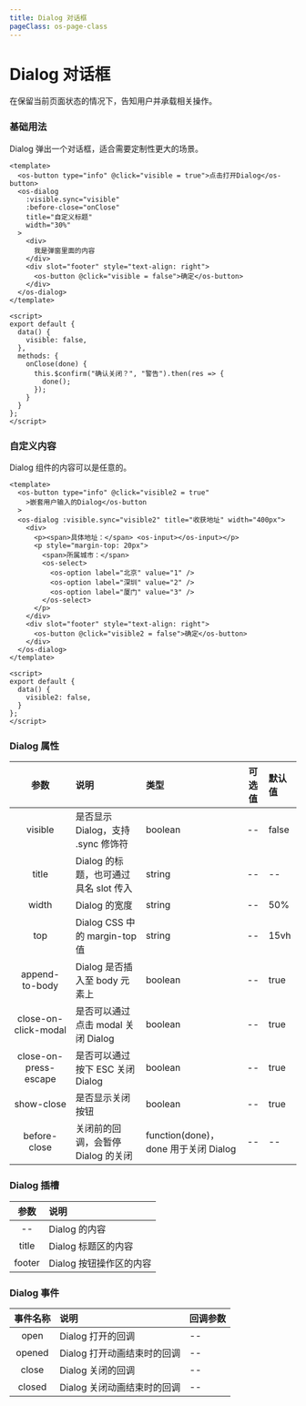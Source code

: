 ```yaml
---
title: Dialog 对话框
pageClass: os-page-class
---
```


# Dialog 对话框

<p class="os-vuepress-my-p">
  在保留当前页面状态的情况下，告知用户并承载相关操作。
</p>

### 基础用法

<p class="os-vuepress-my-p">
  Dialog 弹出一个对话框，适合需要定制性更大的场景。
</p>

<template>
  <os-button type="info" @click="visible = true">点击打开Dialog</os-button>
  <os-dialog :visible.sync="visible" :before-close="onClose" title="自定义标题" width="30%">
    <div>
      我是弹窗里面的内容
    </div>
    <div slot="footer" style="text-align: right">
      <os-button @click="visible = false">确定</os-button>
    </div>
  </os-dialog>
</template>

```vue
<template>
  <os-button type="info" @click="visible = true">点击打开Dialog</os-button>
  <os-dialog
    :visible.sync="visible"
    :before-close="onClose"
    title="自定义标题"
    width="30%"
  >
    <div>
      我是弹窗里面的内容
    </div>
    <div slot="footer" style="text-align: right">
      <os-button @click="visible = false">确定</os-button>
    </div>
  </os-dialog>
</template>

<script>
export default {
  data() {
    visible: false,
  },
  methods: {
    onClose(done) {
      this.$confirm("确认关闭？", "警告").then(res => {
        done();
      });
    }
  }
};
</script>
```

### 自定义内容

<p class="os-vuepress-my-p">
  Dialog 组件的内容可以是任意的。
</p>

<template>
  <os-button type="info" @click="visible2 = true">嵌套用户输入的Dialog</os-button>
  <os-dialog :visible.sync="visible2" title="收获地址" width="400px"
   >
    <div>
      <p>
        <span>具体地址：</span> <os-input></os-input>
      </p>
      <p style="margin-top: 20px">
        <span>所属城市：</span>
        <os-select>
          <os-option label="北京" value="1" />
          <os-option label="深圳" value="2" />
          <os-option label="厦门" value="3" />
        </os-select>
      </p>
    </div>
    <div slot="footer" style="text-align: right">
      <os-button @click="visible2 = false">确定</os-button>
    </div>
  </os-dialog>
</template>

```vue
<template>
  <os-button type="info" @click="visible2 = true"
    >嵌套用户输入的Dialog</os-button
  >
  <os-dialog :visible.sync="visible2" title="收获地址" width="400px">
    <div>
      <p><span>具体地址：</span> <os-input></os-input></p>
      <p style="margin-top: 20px">
        <span>所属城市：</span>
        <os-select>
          <os-option label="北京" value="1" />
          <os-option label="深圳" value="2" />
          <os-option label="厦门" value="3" />
        </os-select>
      </p>
    </div>
    <div slot="footer" style="text-align: right">
      <os-button @click="visible2 = false">确定</os-button>
    </div>
  </os-dialog>
</template>

<script>
export default {
  data() {
    visible2: false,
  }
};
</script>
```

<!-- 以下是运行代码 -->
<script>
export default {
  data() {
    return {
      visible: false,
      visible2: false
    }
  },
  methods: {
    onClose(done) {
      this.$confirm("确认关闭？", "警告").then(res => {
        done()
      })
    },
    eventInfo(info) {
      console.log(info)
    }
  }
}
</script>

### Dialog 属性

|         参数          | 说明                                  | 类型                                 | 可选值 | 默认值 |
| :-------------------: | :------------------------------------ | :----------------------------------- | :----: | :----- |
|        visible        | 是否显示 Dialog，支持 .sync 修饰符    | boolean                              |   --   | false  |
|         title         | Dialog 的标题，也可通过具名 slot 传入 | string                               |   --   | --     |
|         width         | Dialog 的宽度                         | string                               |   --   | 50%    |
|          top          | Dialog CSS 中的 margin-top 值         | string                               |   --   | 15vh   |
|    append-to-body     | Dialog 是否插入至 body 元素上         | boolean                              |   --   | true   |
| close-on-click-modal  | 是否可以通过点击 modal 关闭 Dialog    | boolean                              |   --   | true   |
| close-on-press-escape | 是否可以通过按下 ESC 关闭 Dialog      | boolean                              |   --   | true   |
|      show-close       | 是否显示关闭按钮                      | boolean                              |   --   | true   |
|     before-close      | 关闭前的回调，会暂停 Dialog 的关闭    | function(done)，done 用于关闭 Dialog |   --   | --     |

### Dialog 插槽

|  参数  | 说明                    |
| :----: | :---------------------- |
|   --   | Dialog 的内容           |
| title  | Dialog 标题区的内容     |
| footer | Dialog 按钮操作区的内容 |

### Dialog 事件

| 事件名称 | 说明                        | 回调参数 |
| :------: | :-------------------------- | :------- |
|   open   | Dialog 打开的回调           | --       |
|  opened  | Dialog 打开动画结束时的回调 | --       |
|  close   | Dialog 关闭的回调           | --       |
|  closed  | Dialog 关闭动画结束时的回调 | --       |
